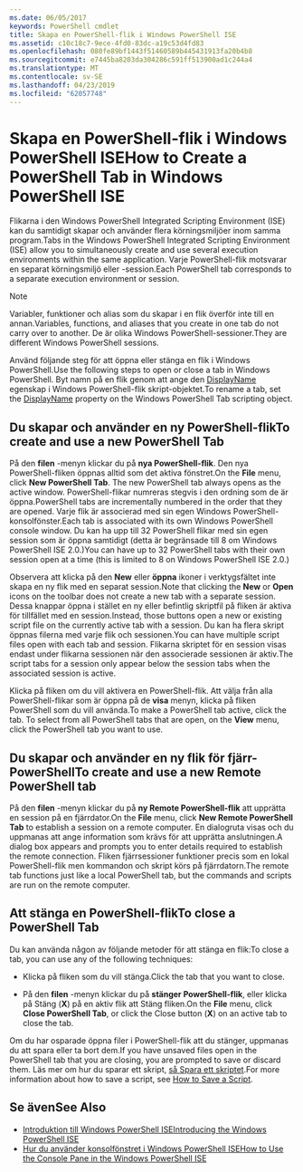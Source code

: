 ```yaml
---
ms.date: 06/05/2017
keywords: PowerShell cmdlet
title: Skapa en PowerShell-flik i Windows PowerShell ISE
ms.assetid: c10c18c7-9ece-4fd0-83dc-a19c53d4fd83
ms.openlocfilehash: 080fe89bf1443f51460589b445431913fa20b4b8
ms.sourcegitcommit: e7445ba8203da304286c591ff513900ad1c244a4
ms.translationtype: MT
ms.contentlocale: sv-SE
ms.lasthandoff: 04/23/2019
ms.locfileid: "62057748"
---
```

# <a name="how-to-create-a-powershell-tab-in-windows-powershell-ise"></a><span data-ttu-id="46de0-103">Skapa en PowerShell-flik i Windows PowerShell ISE</span><span class="sxs-lookup"><span data-stu-id="46de0-103">How to Create a PowerShell Tab in Windows PowerShell ISE</span></span>

<span data-ttu-id="46de0-104">Flikarna i den Windows PowerShell Integrated Scripting Environment (ISE) kan du samtidigt skapar och använder flera körningsmiljöer inom samma program.</span><span class="sxs-lookup"><span data-stu-id="46de0-104">Tabs in the Windows PowerShell Integrated Scripting Environment (ISE) allow you to simultaneously create and use several execution environments within the same application.</span></span>
<span data-ttu-id="46de0-105">Varje PowerShell-flik motsvarar en separat körningsmiljö eller -session.</span><span class="sxs-lookup"><span data-stu-id="46de0-105">Each PowerShell tab corresponds to a separate execution environment or session.</span></span>

> [!NOTE]
> <span data-ttu-id="46de0-106">Variabler, funktioner och alias som du skapar i en flik överför inte till en annan.</span><span class="sxs-lookup"><span data-stu-id="46de0-106">Variables, functions, and aliases that you create in one tab do not carry over to another.</span></span> <span data-ttu-id="46de0-107">De är olika Windows PowerShell-sessioner.</span><span class="sxs-lookup"><span data-stu-id="46de0-107">They are different Windows PowerShell sessions.</span></span>

<span data-ttu-id="46de0-108">Använd följande steg för att öppna eller stänga en flik i Windows PowerShell.</span><span class="sxs-lookup"><span data-stu-id="46de0-108">Use the following steps to open or close a tab in Windows PowerShell.</span></span>
<span data-ttu-id="46de0-109">Byt namn på en flik genom att ange den [DisplayName](object-model/The-PowerShellTab-Object.md#displayname) egenskap i Windows PowerShell-flik skript-objektet.</span><span class="sxs-lookup"><span data-stu-id="46de0-109">To rename a tab, set the [DisplayName](object-model/The-PowerShellTab-Object.md#displayname) property on the Windows PowerShell Tab scripting object.</span></span>

## <a name="to-create-and-use-a-new-powershell-tab"></a><span data-ttu-id="46de0-110">Du skapar och använder en ny PowerShell-flik</span><span class="sxs-lookup"><span data-stu-id="46de0-110">To create and use a new PowerShell Tab</span></span>

<span data-ttu-id="46de0-111">På den **filen** -menyn klickar du på **nya PowerShell-flik**. Den nya PowerShell-fliken öppnas alltid som det aktiva fönstret.</span><span class="sxs-lookup"><span data-stu-id="46de0-111">On the **File** menu, click **New PowerShell Tab**. The new PowerShell tab always opens as the active window.</span></span>
<span data-ttu-id="46de0-112">PowerShell-flikar numreras stegvis i den ordning som de är öppna.</span><span class="sxs-lookup"><span data-stu-id="46de0-112">PowerShell tabs are incrementally numbered in the order that they are opened.</span></span>
<span data-ttu-id="46de0-113">Varje flik är associerad med sin egen Windows PowerShell-konsolfönster.</span><span class="sxs-lookup"><span data-stu-id="46de0-113">Each tab is associated with its own Windows PowerShell console window.</span></span>
<span data-ttu-id="46de0-114">Du kan ha upp till 32 PowerShell flikar med sin egen session som är öppna samtidigt (detta är begränsade till 8 om Windows PowerShell ISE 2.0.)</span><span class="sxs-lookup"><span data-stu-id="46de0-114">You can have up to 32 PowerShell tabs with their own session open at a time (this is limited to 8 on Windows PowerShell ISE 2.0.)</span></span>

<span data-ttu-id="46de0-115">Observera att klicka på den **New** eller **öppna** ikoner i verktygsfältet inte skapa en ny flik med en separat session.</span><span class="sxs-lookup"><span data-stu-id="46de0-115">Note that clicking the **New** or **Open** icons on the toolbar does not create a new tab with a separate session.</span></span>
<span data-ttu-id="46de0-116">Dessa knappar öppna i stället en ny eller befintlig skriptfil på fliken är aktiva för tillfället med en session.</span><span class="sxs-lookup"><span data-stu-id="46de0-116">Instead, those buttons open a new or existing script file on the currently active tab with a session.</span></span>
<span data-ttu-id="46de0-117">Du kan ha flera skript öppnas filerna med varje flik och sessionen.</span><span class="sxs-lookup"><span data-stu-id="46de0-117">You can have multiple script files open with each tab and session.</span></span>
<span data-ttu-id="46de0-118">Flikarna skriptet för en session visas endast under flikarna sessionen när den associerade sessionen är aktiv.</span><span class="sxs-lookup"><span data-stu-id="46de0-118">The script tabs for a session only appear below the session tabs when the associated session is active.</span></span>

<span data-ttu-id="46de0-119">Klicka på fliken om du vill aktivera en PowerShell-flik. Att välja från alla PowerShell-flikar som är öppna på de **visa** menyn, klicka på fliken PowerShell som du vill använda.</span><span class="sxs-lookup"><span data-stu-id="46de0-119">To make a PowerShell tab active, click the tab. To select from all PowerShell tabs that are open, on the **View** menu, click the PowerShell tab you want to use.</span></span>

## <a name="to-create-and-use-a-new-remote-powershell-tab"></a><span data-ttu-id="46de0-120">Du skapar och använder en ny flik för fjärr-PowerShell</span><span class="sxs-lookup"><span data-stu-id="46de0-120">To create and use a new Remote PowerShell tab</span></span>

<span data-ttu-id="46de0-121">På den **filen** -menyn klickar du på **ny Remote PowerShell-flik** att upprätta en session på en fjärrdator.</span><span class="sxs-lookup"><span data-stu-id="46de0-121">On the **File** menu, click **New Remote PowerShell Tab** to establish a session on a remote computer.</span></span>
<span data-ttu-id="46de0-122">En dialogruta visas och du uppmanas att ange information som krävs för att upprätta anslutningen.</span><span class="sxs-lookup"><span data-stu-id="46de0-122">A dialog box appears and prompts you to enter details required to establish the remote connection.</span></span>
<span data-ttu-id="46de0-123">Fliken fjärrsessioner funktioner precis som en lokal PowerShell-flik men kommandon och skript körs på fjärrdatorn.</span><span class="sxs-lookup"><span data-stu-id="46de0-123">The remote tab functions just like a local PowerShell tab, but the commands and scripts are run on the remote computer.</span></span>

## <a name="to-close-a-powershell-tab"></a><span data-ttu-id="46de0-124">Att stänga en PowerShell-flik</span><span class="sxs-lookup"><span data-stu-id="46de0-124">To close a PowerShell Tab</span></span>

<span data-ttu-id="46de0-125">Du kan använda någon av följande metoder för att stänga en flik:</span><span class="sxs-lookup"><span data-stu-id="46de0-125">To close a tab, you can use any of the following techniques:</span></span>

- <span data-ttu-id="46de0-126">Klicka på fliken som du vill stänga.</span><span class="sxs-lookup"><span data-stu-id="46de0-126">Click the tab that you want to close.</span></span>

- <span data-ttu-id="46de0-127">På den **filen** -menyn klickar du på **stänger PowerShell-flik**, eller klicka på Stäng (**X**) på en aktiv flik att Stäng fliken.</span><span class="sxs-lookup"><span data-stu-id="46de0-127">On the **File** menu, click **Close PowerShell Tab**, or click  the Close button  (**X**) on an active tab to close the tab.</span></span>

<span data-ttu-id="46de0-128">Om du har osparade öppna filer i PowerShell-flik att du stänger, uppmanas du att spara eller ta bort dem.</span><span class="sxs-lookup"><span data-stu-id="46de0-128">If you have unsaved files open in the PowerShell tab that you are closing, you are prompted to save or discard them.</span></span>
<span data-ttu-id="46de0-129">Läs mer om hur du sparar ett skript, [så Spara ett skriptet](How-to-Write-and-Run-Scripts-in-the-Windows-PowerShell-ISE.md#how-to-save-a-script).</span><span class="sxs-lookup"><span data-stu-id="46de0-129">For more information about how to save a script, see [How to Save a Script](How-to-Write-and-Run-Scripts-in-the-Windows-PowerShell-ISE.md#how-to-save-a-script).</span></span>

## <a name="see-also"></a><span data-ttu-id="46de0-130">Se även</span><span class="sxs-lookup"><span data-stu-id="46de0-130">See Also</span></span>

- [<span data-ttu-id="46de0-131">Introduktion till Windows PowerShell ISE</span><span class="sxs-lookup"><span data-stu-id="46de0-131">Introducing the Windows PowerShell ISE</span></span>](Introducing-the-Windows-PowerShell-ISE.md)
- [<span data-ttu-id="46de0-132">Hur du använder konsolfönstret i Windows PowerShell ISE</span><span class="sxs-lookup"><span data-stu-id="46de0-132">How to Use the Console Pane in the Windows PowerShell ISE</span></span>](How-to-Use-the-Console-Pane-in-the-Windows-PowerShell-ISE.md)